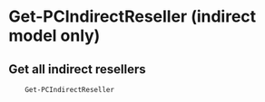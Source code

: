 # Get-PCIndirectReseller (indirect model only) #

## Get all indirect resellers ##

```powershell
    Get-PCIndirectReseller
```
